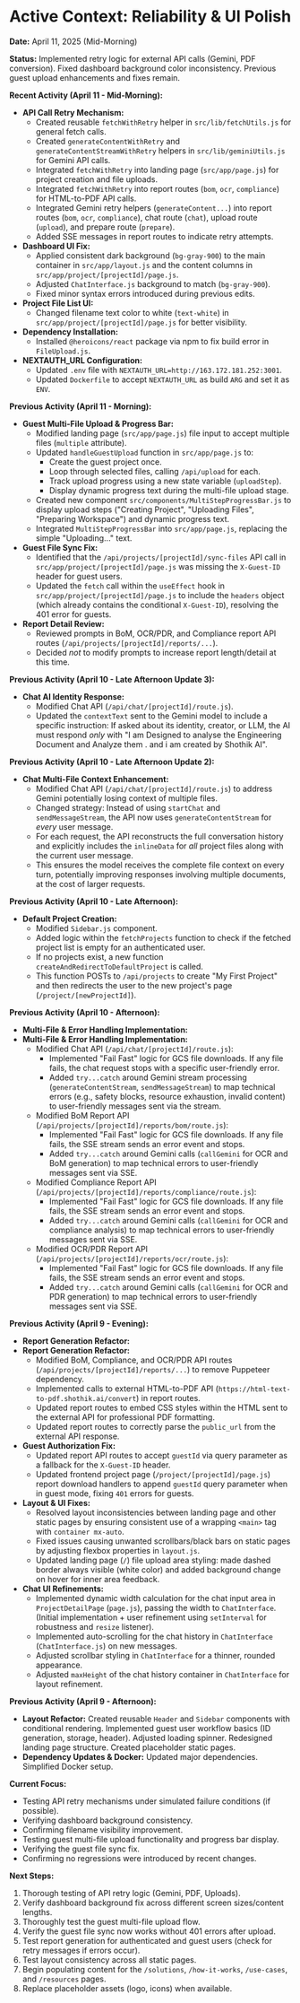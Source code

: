 # Active Context: Reliability & UI Polish

**Date:** April 11, 2025 (Mid-Morning)

**Status:** Implemented retry logic for external API calls (Gemini, PDF conversion). Fixed dashboard background color inconsistency. Previous guest upload enhancements and fixes remain.

**Recent Activity (April 11 - Mid-Morning):**
- **API Call Retry Mechanism:**
    - Created reusable `fetchWithRetry` helper in `src/lib/fetchUtils.js` for general fetch calls.
    - Created `generateContentWithRetry` and `generateContentStreamWithRetry` helpers in `src/lib/geminiUtils.js` for Gemini API calls.
    - Integrated `fetchWithRetry` into landing page (`src/app/page.js`) for project creation and file uploads.
    - Integrated `fetchWithRetry` into report routes (`bom`, `ocr`, `compliance`) for HTML-to-PDF API calls.
    - Integrated Gemini retry helpers (`generateContent...`) into report routes (`bom`, `ocr`, `compliance`), chat route (`chat`), upload route (`upload`), and prepare route (`prepare`).
    - Added SSE messages in report routes to indicate retry attempts.
- **Dashboard UI Fix:**
    - Applied consistent dark background (`bg-gray-900`) to the main container in `src/app/layout.js` and the content columns in `src/app/project/[projectId]/page.js`.
    - Adjusted `ChatInterface.js` background to match (`bg-gray-900`).
    - Fixed minor syntax errors introduced during previous edits.
- **Project File List UI:**
    - Changed filename text color to white (`text-white`) in `src/app/project/[projectId]/page.js` for better visibility.
- **Dependency Installation:**
    - Installed `@heroicons/react` package via npm to fix build error in `FileUpload.js`.
- **NEXTAUTH_URL Configuration:**
    - Updated `.env` file with `NEXTAUTH_URL=http://163.172.181.252:3001`.
    - Updated `Dockerfile` to accept `NEXTAUTH_URL` as build `ARG` and set it as `ENV`.

**Previous Activity (April 11 - Morning):**
- **Guest Multi-File Upload & Progress Bar:**
    - Modified landing page (`src/app/page.js`) file input to accept multiple files (`multiple` attribute).
    - Updated `handleGuestUpload` function in `src/app/page.js` to:
        - Create the guest project once.
        - Loop through selected files, calling `/api/upload` for each.
        - Track upload progress using a new state variable (`uploadStep`).
        - Display dynamic progress text during the multi-file upload stage.
    - Created new component `src/components/MultiStepProgressBar.js` to display upload steps ("Creating Project", "Uploading Files", "Preparing Workspace") and dynamic progress text.
    - Integrated `MultiStepProgressBar` into `src/app/page.js`, replacing the simple "Uploading..." text.
- **Guest File Sync Fix:**
    - Identified that the `/api/projects/[projectId]/sync-files` API call in `src/app/project/[projectId]/page.js` was missing the `X-Guest-ID` header for guest users.
    - Updated the `fetch` call within the `useEffect` hook in `src/app/project/[projectId]/page.js` to include the `headers` object (which already contains the conditional `X-Guest-ID`), resolving the 401 error for guests.
- **Report Detail Review:**
    - Reviewed prompts in BoM, OCR/PDR, and Compliance report API routes (`/api/projects/[projectId]/reports/...`).
    - Decided *not* to modify prompts to increase report length/detail at this time.

**Previous Activity (April 10 - Late Afternoon Update 3):**
- **Chat AI Identity Response:**
    - Modified Chat API (`/api/chat/[projectId]/route.js`).
    - Updated the `contextText` sent to the Gemini model to include a specific instruction: If asked about its identity, creator, or LLM, the AI must respond *only* with "I am Designed to analyse the Engineering Document and Analyze them . and i am created by Shothik AI".

**Previous Activity (April 10 - Late Afternoon Update 2):**
- **Chat Multi-File Context Enhancement:**
    - Modified Chat API (`/api/chat/[projectId]/route.js`) to address Gemini potentially losing context of multiple files.
    - Changed strategy: Instead of using `startChat` and `sendMessageStream`, the API now uses `generateContentStream` for *every* user message.
    - For each request, the API reconstructs the full conversation history and explicitly includes the `inlineData` for *all* project files along with the current user message.
    - This ensures the model receives the complete file context on every turn, potentially improving responses involving multiple documents, at the cost of larger requests.

**Previous Activity (April 10 - Late Afternoon):**
- **Default Project Creation:**
    - Modified `Sidebar.js` component.
    - Added logic within the `fetchProjects` function to check if the fetched project list is empty for an authenticated user.
    - If no projects exist, a new function `createAndRedirectToDefaultProject` is called.
    - This function POSTs to `/api/projects` to create "My First Project" and then redirects the user to the new project's page (`/project/[newProjectId]`).

**Previous Activity (April 10 - Afternoon):**
- **Multi-File & Error Handling Implementation:**
- **Multi-File & Error Handling Implementation:**
    - Modified Chat API (`/api/chat/[projectId]/route.js`):
        - Implemented "Fail Fast" logic for GCS file downloads. If any file fails, the chat request stops with a specific user-friendly error.
        - Added `try...catch` around Gemini stream processing (`generateContentStream`, `sendMessageStream`) to map technical errors (e.g., safety blocks, resource exhaustion, invalid content) to user-friendly messages sent via the stream.
    - Modified BoM Report API (`/api/projects/[projectId]/reports/bom/route.js`):
        - Implemented "Fail Fast" logic for GCS file downloads. If any file fails, the SSE stream sends an error event and stops.
        - Added `try...catch` around Gemini calls (`callGemini` for OCR and BoM generation) to map technical errors to user-friendly messages sent via SSE.
    - Modified Compliance Report API (`/api/projects/[projectId]/reports/compliance/route.js`):
        - Implemented "Fail Fast" logic for GCS file downloads. If any file fails, the SSE stream sends an error event and stops.
        - Added `try...catch` around Gemini calls (`callGemini` for OCR and compliance analysis) to map technical errors to user-friendly messages sent via SSE.
    - Modified OCR/PDR Report API (`/api/projects/[projectId]/reports/ocr/route.js`):
        - Implemented "Fail Fast" logic for GCS file downloads. If any file fails, the SSE stream sends an error event and stops.
        - Added `try...catch` around Gemini calls (`callGemini` for OCR and PDR generation) to map technical errors to user-friendly messages sent via SSE.

**Previous Activity (April 9 - Evening):**
- **Report Generation Refactor:**
- **Report Generation Refactor:**
    - Modified BoM, Compliance, and OCR/PDR API routes (`/api/projects/[projectId]/reports/...`) to remove Puppeteer dependency.
    - Implemented calls to external HTML-to-PDF API (`https://html-text-to-pdf.shothik.ai/convert`) in report routes.
    - Updated report routes to embed CSS styles within the HTML sent to the external API for professional PDF formatting.
    - Updated report routes to correctly parse the `public_url` from the external API response.
- **Guest Authorization Fix:**
    - Updated report API routes to accept `guestId` via query parameter as a fallback for the `X-Guest-ID` header.
    - Updated frontend project page (`/project/[projectId]/page.js`) report download handlers to append `guestId` query parameter when in guest mode, fixing `401` errors for guests.
- **Layout & UI Fixes:**
    - Resolved layout inconsistencies between landing page and other static pages by ensuring consistent use of a wrapping `<main>` tag with `container mx-auto`.
    - Fixed issues causing unwanted scrollbars/black bars on static pages by adjusting flexbox properties in `layout.js`.
    - Updated landing page (`/`) file upload area styling: made dashed border always visible (white color) and added background change on hover for inner area feedback.
- **Chat UI Refinements:**
    - Implemented dynamic width calculation for the chat input area in `ProjectDetailPage` (`page.js`), passing the width to `ChatInterface`. (Initial implementation + user refinement using `setInterval` for robustness and `resize` listener).
    - Implemented auto-scrolling for the chat history in `ChatInterface` (`ChatInterface.js`) on new messages.
    - Adjusted scrollbar styling in `ChatInterface` for a thinner, rounded appearance.
    - Adjusted `maxHeight` of the chat history container in `ChatInterface` for layout refinement.

**Previous Activity (April 9 - Afternoon):**
- **Layout Refactor:** Created reusable `Header` and `Sidebar` components with conditional rendering. Implemented guest user workflow basics (ID generation, storage, header). Adjusted loading spinner. Redesigned landing page structure. Created placeholder static pages.
- **Dependency Updates & Docker:** Updated major dependencies. Simplified Docker setup.

**Current Focus:**
- Testing API retry mechanisms under simulated failure conditions (if possible).
- Verifying dashboard background consistency.
- Confirming filename visibility improvement.
- Testing guest multi-file upload functionality and progress bar display.
- Verifying the guest file sync fix.
- Confirming no regressions were introduced by recent changes.

**Next Steps:**
1.  Thorough testing of API retry logic (Gemini, PDF, Uploads).
2.  Verify dashboard background fix across different screen sizes/content lengths.
3.  Thoroughly test the guest multi-file upload flow.
4.  Verify the guest file sync now works without 401 errors after upload.
5.  Test report generation for authenticated and guest users (check for retry messages if errors occur).
6.  Test layout consistency across all static pages.
7.  Begin populating content for the `/solutions`, `/how-it-works`, `/use-cases`, and `/resources` pages.
8.  Replace placeholder assets (logo, icons) when available.
